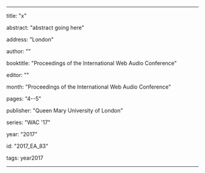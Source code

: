 ---
      
title: "x" 
      
abstract: "abstract going here"
      
address: "London" 
      
author: "" 
      
booktitle: "Proceedings of the International Web Audio Conference" 
      
editor: "" 
      
month: "Proceedings of the International Web Audio Conference"
      
pages: "4--5" 
      
publisher: "Queen Mary University of London" 
      
series: "WAC '17"  
      
year: "2017" 
      
id: "2017_EA_83" 
      
tags: year2017 
      
---